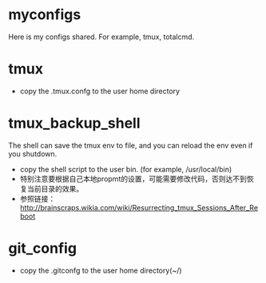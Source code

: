 myconfigs
=========

Here is my configs shared. For example, tmux, totalcmd.


tmux
=========
* copy the .tmux.confg to the user home directory

tmux_backup_shell
=========
The shell can save the tmux env to file, and you can reload the env even if you shutdown.
* copy the shell script to the user bin. (for example, /usr/local/bin)
* 特别注意要根据自己本地propmt的设置，可能需要修改代码，否则达不到恢复当前目录的效果。
* 参照链接： http://brainscraps.wikia.com/wiki/Resurrecting_tmux_Sessions_After_Reboot


git_config
=========
* copy the .gitconfg to the user home directory(~/)
